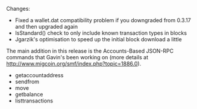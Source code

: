 Changes:
* Fixed a wallet.dat compatibility problem if you downgraded from 0.3.17 and then upgraded again
* IsStandard() check to only include known transaction types in blocks
* Jgarzik's optimisation to speed up the initial block download a little

The main addition in this release is the Accounts-Based JSON-RPC commands that Gavin's been working on (more details at http://www.migcoin.org/smf/index.php?topic=1886.0).  
* getaccountaddress
* sendfrom
* move
* getbalance
* listtransactions
